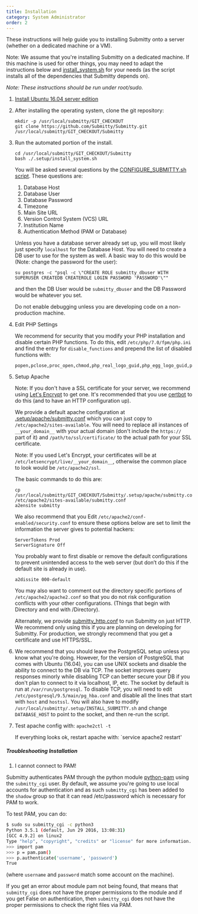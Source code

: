 ```yaml
---
title: Installation
category: System Administrator
order: 2
---
```


These instructions will help guide you to installing Submitty onto a
server (whether on a dedicated machine or a VM).

Note: We assume that you're installing Submitty on a dedicated machine. If this machine is
used for other things, you may need to adapt the instructions below and
[install_system.sh](https://github.com/Submitty/Submitty/blob/master/.setup/install_system.sh)
for your needs (as the script installs all of the dependencies that Submitty depends on).

_Note: These instructions should be run under root/sudo._


1. [Install Ubuntu 16.04 server edition](server_os)


2. After installing the operating system, clone the git repository:

   ```
   mkdir -p /usr/local/submitty/GIT_CHECKOUT
   git clone https://github.com/Submitty/Submitty.git /usr/local/submitty/GIT_CHECKOUT/Submitty
   ```

3. Run the automated portion of the install.

   ```
   cd /usr/local/submitty/GIT_CHECKOUT/Submitty
   bash ./.setup/install_system.sh
   ```

   You will be asked several questions by the
   [CONFIGURE_SUBMITTY.sh script](https://github.com/Submitty/Submitty/blob/master/.setup/CONFIGURE_SUBMITTY.sh).
   These questions are:
   1. Database Host
   2. Database User
   3. Database Password
   4. Timezone
   5. Main Site URL
   6. Version Control System (VCS) URL
   7. Institution Name
   8. Authentication Method (PAM or Database)

   Unless you have a database server already set up, you will most
   likely just specify `localhost` for the Database Host. You will need
   to create a DB user to use for the system as well. A basic way to do this
   would be (Note: change the password for the user):

   ```
   su postgres -c "psql -c \"CREATE ROLE submitty_dbuser WITH SUPERUSER CREATEDB CREATEROLE LOGIN PASSWORD 'PASSWORD'\""
   ```

   and then the DB User would be `submitty_dbuser` and the DB Password would be whatever you set.

   Do not enable debugging unless you are developing code on a non-production
   machine.


4. Edit PHP Settings

   We recommend for security that you modify your PHP installation and disable certain PHP functions.
   To do this, edit `/etc/php/7.0/fpm/php.ini`  and find the entry for `disable_functions` and prepend the list of
   disabled functions with:

   ```
   popen,pclose,proc_open,chmod,php_real_logo_guid,php_egg_logo_guid,php_ini_scanned_files,php_ini_loaded_file,readlink,symlink,link,set_file_buffer,proc_close,proc_terminate,proc_get_status,proc_nice,getmyuid,getmygid,getmyinode,putenv,get_current_user,magic_quotes_runtime,set_magic_quotes_runtime,import_request_variables,ini_alter,stream_socket_client,stream_socket_server,stream_socket_accept,stream_socket_pair,stream_get_transports,stream_wrapper_restore,mb_send_mail,openlog,syslog,closelog,pfsockopen,posix_kill,apache_child_terminate,apache_get_modules,apache_get_version,apache_lookup_uri,apache_reset_timeout,apache_response_headers,virtual,system,phpinfo,exec,shell_exec,passthru,
   ```


5. Setup Apache

   Note: If you don't have a SSL certificate for your server, we recommend
   using [Let's Encrypt](https://letsencrypt.org/) to get one. It's recommended
   that you use [certbot](https://certbot.eff.org/) to do this (and to have
   an HTTP configuration up).

   We provide a default apache configuration at
   [.setup/apache/submitty.conf](https://github.com/Submitty/Submitty/blob/master/.setup/apache/submitty.conf)
   which you can just copy to `/etc/apache2/sites-available`. You will
   need to replace all instances of `__your_domain__` with your actual
   domain (don't include the `https://` part of it) and
   `/path/to/ssl/certificate/` to the actual path for your SSL certificate.

   Note: If you used Let's Encrypt, your certificates will be at
   `/etc/letsencrypt/live/__your_domain__`, otherwise the common place to
   look would be `/etc/apache2/ssl`.

   The basic commands to do this are:
   ```
   cp /usr/local/submitty/GIT_CHECKOUT/Submitty/.setup/apache/submitty.conf /etc/apache2/sites-available/submitty.conf
   a2ensite submitty
   ```

   We also recommend that you Edit `/etc/apache2/conf-enabled/security.conf` to ensure
   these options below are set to limit the information the server
   gives to potential hackers:

   ```
   ServerTokens Prod
   ServerSignature Off
   ```

   You probably want to first disable or remove the default
   configurations to prevent unintended access to the web server (but
   don’t do this if the default site is already in use).

   ```
   a2dissite 000-default
   ```

   You may also want to comment out the directory specific portions of
   ``` /etc/apache2/apache2.conf ``` so that you do not risk
   configuration conflicts with your other configurations.  (Things
   that begin with Directory and end with /Directory).

   Alternately, we provide
   [submitty_http.conf](https://github.com/Submitty/Submitty/blob/master/.setup/apache/submitty_http.conf) to
   run Submitty on just HTTP. We recommend only using this
   if you are planning on developing for Submitty.
   For production, we strongly recommend that you get a certificate
   and use HTTPS/SSL.

7. We recommend that you should leave the PostgreSQL setup unless you know what you're doing.
   However, for the version of PostgreSQL that comes with Ubuntu (16.04), you can
   use UNIX sockets and disable the ability to connect to the DB via TCP. The socket
   improves query responses minorly while disabling TCP can better secure your DB if you don't
   plan to connect to it via localhost, IP, etc. The socket by default is run at
   `/var/run/postgresql`. To disable TCP, you will need to edit
   `/etc/postgresql/9.5/main/pg_hba.conf` and disable all the lines that start with `host` and
   `hostssl`. You will also have to modify `/usr/local/submitty/.setup/INSTALL_SUBMITTY.sh` and
   change `DATABASE_HOST` to point to the socket, and then re-run the script.

8. Test apache config with:  `apache2ctl -t` 

    If everything looks ok, restart apache with:  `service apache2 restart'


##### Troubleshooting Installation
1. I cannot connect to PAM!

Submitty authenticates PAM through the python module
[python-pam](https://pypi.python.org/pypi/python-pam/) using the `submitty_cgi` user. By default, we
assume you're going to use local accounts for authentication and as such `submitty_cgi` has been
added to the `shadow` group so that it can read /etc/password which is necessary for PAM to work.

To test PAM, you can do:
```bash
$ sudo su submitty_cgi -c python3
Python 3.5.1 (default, Jun 29 2016, 13:08:31)
[GCC 4.9.2] on linux2
Type "help", "copyright", "credits" or "license" for more information.
>>> import pam
>>> p = pam.pam()
>>> p.authenticate('username', 'password')
True
```
(where `username` and `password` match some account on the machine).

If you get an error about module pam not being found, that means that `submitty_cgi` does not have the proper permissions to
the module and if you get False on authentication, then `submitty_cgi` does not have the proper permissions to check the
right files via PAM.

